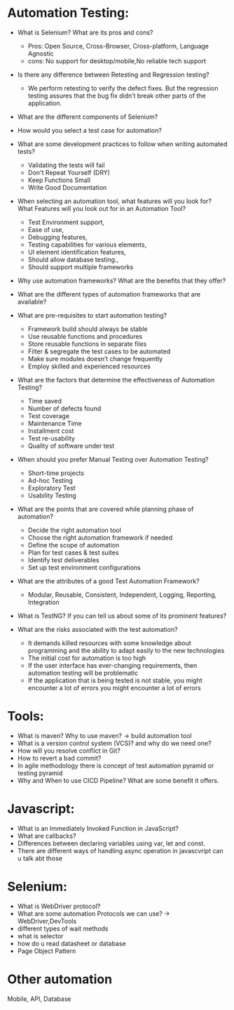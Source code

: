 # Automation Testing:

- What is Selenium? What are its pros and cons?

  - Pros: Open Source, Cross-Browser, Cross-platform, Language Agnostic
  - cons: No support for desktop/mobile,No reliable tech support

- Is there any difference between Retesting and Regression testing?

  - We perform retesting to verify the defect fixes. But the regression testing assures that the bug fix didn’t break other parts of the application.

- What are the different components of Selenium?

- How would you select a test case for automation?

- What are some development practices to follow when writing automated tests?

  - Validating the tests will fail
  - Don't Repeat Yourself (DRY)
  - Keep Functions Small
  - Write Good Documentation

- When selecting an automation tool, what features will you look for? What Features will you look out for in an Automation Tool?

  - Test Environment support,
  - Ease of use,
  - Debugging features,
  - Testing capabilities for various elements,
  - UI element identification features,
  - Should allow database testing.,
  - Should support multiple frameworks

- Why use automation frameworks? What are the benefits that they offer?

- What are the different types of automation frameworks that are available?

- What are pre-requisites to start automation testing?

  - Framework build should always be stable
  - Use reusable functions and procedures
  - Store reusable functions in separate files
  - Filter & segregate the test cases to be automated
  - Make sure modules doesn’t change frequently
  - Employ skilled and experienced resources

- What are the factors that determine the effectiveness of Automation Testing?

  - Time saved
  - Number of defects found
  - Test coverage
  - Maintenance Time
  - Installment cost
  - Test re-usability
  - Quality of software under test

- When should you prefer Manual Testing over Automation Testing?

  - Short-time projects
  - Ad-hoc Testing
  - Exploratory Test
  - Usability Testing

- What are the points that are covered while planning phase of automation?

  - Decide the right automation tool
  - Choose the right automation framework if needed
  - Define the scope of automation
  - Plan for test cases & test suites
  - Identify test deliverables
  - Set up test environment configurations

- What are the attributes of a good Test Automation Framework?

  - Modular, Reusable, Consistent, Independent, Logging, Reporting, Integration

- What is TestNG? If you can tell us about some of its prominent features?

- What are the risks associated with the test automation?
  - It demands killed resources with some knowledge about programming and the ability to adapt easily to the new technologies
  - The initial cost for automation is too high
  - If the user interface has ever-changing requirements, then automation testing will be problematic
  - If the application that is being tested is not stable, you might encounter a lot of errors you might encounter a lot of errors

# Tools:

- What is maven? Why to use maven? -> build automation tool
- What is a version control system (VCS)? and why do we need one?
- How will you resolve conflict in Git?
- How to revert a bad commit?
- In agile methodology there is concept of test automation pyramid or testing pyramid
- Why and When to use CICD Pipeline? What are some benefit it offers.

# Javascript:

- What is an Immediately Invoked Function in JavaScript?
- What are callbacks?
- Differences between declaring variables using var, let and const.
- There are different ways of handling async operation in javascvript can u talk abt those

# Selenium:

- What is WebDriver protocol?
- What are some automation Protocols we can use? -> WebDriver,DevTools
- different types of wait methods
- what is selector
- how do u read datasheet or database
- Page Object Pattern

# Other automation

Mobile, API, Database
